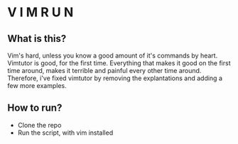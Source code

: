 V I M R U N 
===

## What is this?

Vim's hard, unless you know a good amount of it's commands by heart.
Vimtutor is good, for the first time.
Everything that makes it good on the first time around, makes it terrible and painful every other time around.
Therefore, i've fixed vimtutor by removing the explantations and adding a few more examples.

## How to run?
* Clone the repo
* Run the script, with vim installed
